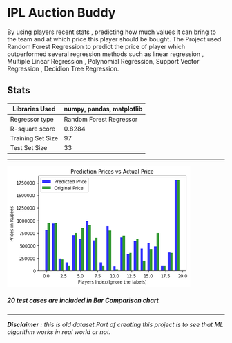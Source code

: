 # IPL Auction Buddy
By using players recent stats , predicting how much values it can bring to the team and at which price this player should be bought. 
The Project used Random Forest Regression to predict the price of player which outperformed several regression methods such as linear regression ,
Multiple Linear Regression , Polynomial Regression, Support Vector Regression , Decidion Tree Regression.

## Stats


| Libraries Used |numpy, pandas, matplotlib |
|-------|------|
|  Regressor type | Random Forest Regressor |
| R-square score    |0.8284|
| Training Set Size  |97|
| Test Set Size     | 33|
---
<img src="Prediction Vs. Original.png"></img>
##### _20 test cases are included in Bar Comparison chart_

---
_**Disclaimer** : this is old dataset.Part of creating this project is to see that ML algorithm works in real world or not._
